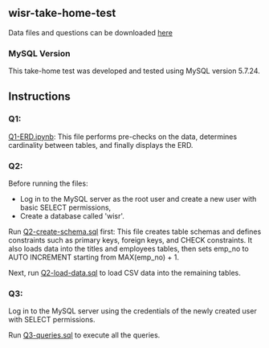 ## wisr-take-home-test
Data files and questions can be downloaded [here](https://drive.google.com/file/d/1fttbeo9_ueXdqNK54s0zshxqoaqauDWB/view?usp=sharing)

### MySQL Version
This take-home test was developed and tested using MySQL version 5.7.24.

## Instructions
### Q1:
[Q1-ERD.ipynb](https://github.com/samrere/wisr-take-home-test/blob/main/Q1-ERD.ipynb): This file performs pre-checks on the data, determines cardinality between tables, and finally displays the ERD.

### Q2:
Before running the files:
* Log in to the MySQL server as the root user and create a new user with basic SELECT permissions,
* Create a database called 'wisr'.

Run [Q2-create-schema.sql](https://github.com/samrere/wisr-take-home-test/blob/main/Q2-create-schema.sql) first: This file creates table schemas and defines constraints such as primary keys, foreign keys, and CHECK constraints. It also loads data into the titles and employees tables, then sets emp_no to AUTO INCREMENT starting from MAX(emp_no) + 1.

Next, run [Q2-load-data.sql](https://github.com/samrere/wisr-take-home-test/blob/main/Q2-load-data.sql) to load CSV data into the remaining tables.

### Q3:
Log in to the MySQL server using the credentials of the newly created user with SELECT permissions.

Run [Q3-queries.sql](https://github.com/samrere/wisr-take-home-test/blob/main/Q3-queries.sql) to execute all the queries.

